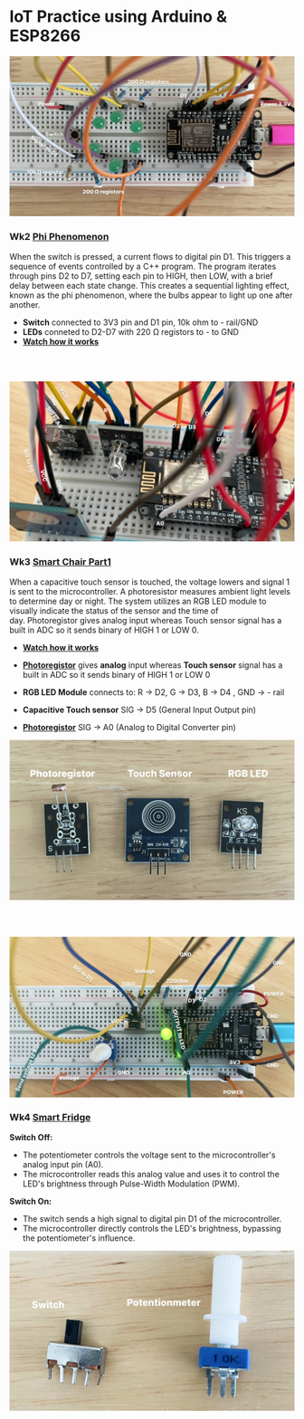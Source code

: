 # IoT Practice using Arduino & ESP8266

![Phi](/assets/images/phi-project.jpg)
### Wk2 [Phi Phenomenon](phi.ino)

When the switch is pressed, a current flows to digital pin D1. This triggers a sequence of events controlled by a C++ program. The program iterates through pins D2 to D7, setting each pin to HIGH, then LOW, with a brief delay between each state change. This creates a sequential lighting effect, known as the phi phenomenon, where the bulbs appear to light up one after another.

- **Switch** connected to 3V3 pin and D1 pin,  10k ohm to  - rail/GND
- **LEDs** conneted to D2-D7 with 220 Ω registors to - to GND 
- **[ Watch how it works](https://www.instagram.com/reel/DB6qUEzRgbV/?utm_source=ig_web_copy_link&igsh=MzRlODBiNWFlZA==)** 


<br><br>

![SmartChair1](/assets/images/smart-chair-p1-2.jpg)
### Wk3 [Smart Chair Part1](smart_chair_part1.ino)
When a capacitive touch sensor is touched,  the voltage lowers and signal 1 is sent to the microcontroller. A photoresistor measures ambient light levels to determine day or night. The system utilizes an RGB LED module to visually indicate the status of the sensor and the time of day. Photoregistor gives analog input whereas Touch sensor signal has a built in ADC so it sends binary of HIGH 1 or LOW 0.

- **[ Watch how it works](https://www.instagram.com/reel/DBuHycwy5vY/?utm_source=ig_web_copy_link&igsh=MzRlODBiNWFlZA==)** 
- **[Photoregistor](https://www.instagram.com/p/DB4CULLuDXL/?utm_source=ig_web_copy_link&igsh=MzRlODBiNWFlZA==)** gives **analog** input whereas **Touch sensor** signal has a built in ADC so it sends binary of HIGH 1 or LOW 0

- **RGB LED Module** connects to: R -> D2, G -> D3, B -> D4 , GND -> - rail 
- **Capacitive Touch sensor** SIG -> D5 (General Input Output pin) 
- **[Photoregistor](https://www.instagram.com/p/DB4CULLuDXL/?utm_source=ig_web_copy_link&igsh=MzRlODBiNWFlZA==)**  SIG -> A0 (Analog to Digital Converter pin)


![SmartChair1Parts](/assets/images/smart-chair-p1-parts.jpg)

<br><br>

![SmartFridge](/assets/images/fridge-p1.jpg)
### Wk4 [Smart Fridge](smart_fridge_part1.ino)

**Switch Off:**
* The potentiometer controls the voltage sent to the microcontroller's analog input pin (A0).
* The microcontroller reads this analog value and uses it to control the LED's brightness through Pulse-Width Modulation (PWM).

**Switch On:**
* The switch sends a high signal to digital pin D1 of the microcontroller.
* The microcontroller directly controls the LED's brightness, bypassing the potentiometer's influence.

![SmartFridge1Parts](/assets/images/fridge-p1-parts.jpg)

